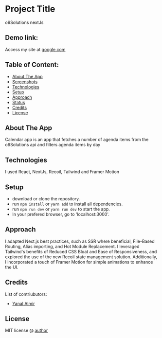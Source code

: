 # Project Title

o9Solutions nextJs

## Demo link:

Access my site at [google.com](https://google.com)

## Table of Content:

- [About The App](#about-the-app)
- [Screenshots](#screenshots)
- [Technologies](#technologies)
- [Setup](#setup)
- [Approach](#approach)
- [Status](#status)
- [Credits](#credits)
- [License](#license)

## About The App

Calendar app is an app that fetches a number of agenda items from the o9Solutions api and filters agenda items by day

## Technologies

I used React, NextJs, Recoil, Tailwind and Framer Motion

## Setup

- download or clone the repository.
- run `npm install` or `yarn add` to install all dependencies.
- run `npm run dev` or `yarn run dev` to start the app.
- In your prefered browser, go to 'localhost:3000'.

## Approach

I adapted Next.js best practices, such as SSR where beneficial, File-Based Routing, Alias importing, and Hot Module Replacement. I leveraged Tailwind's benefits of Reduced CSS Bloat and Ease of Responsiveness, and explored the use of the new Recoil state management solution. Additionally, I incorporated a touch of Framer Motion for simple animations to enhance the UI.

## Credits

List of contriubutors:

- [Yanal Almir](yanal.nl)

## License

MIT license @ [author](author.com)
